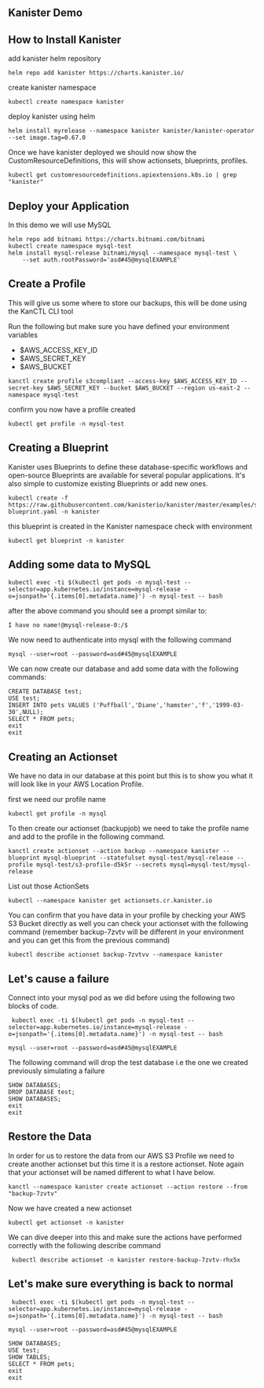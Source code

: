## Kanister Demo 

## How to Install Kanister 

add kanister helm repository 
```
helm repo add kanister https://charts.kanister.io/
```

create kanister namespace
```
kubectl create namespace kanister 
```
deploy kanister using helm 
```
helm install myrelease --namespace kanister kanister/kanister-operator --set image.tag=0.67.0
```

Once we have kanister deployed we should now show the CustomResourceDefinitions, this will show actionsets, blueprints, profiles.

```
kubectl get customresourcedefinitions.apiextensions.k8s.io | grep "kanister"
```

## Deploy your Application 

In this demo we will use MySQL 

```
helm repo add bitnami https://charts.bitnami.com/bitnami
kubectl create namespace mysql-test 
helm install mysql-release bitnami/mysql --namespace mysql-test \
    --set auth.rootPassword='asd#45@mysqlEXAMPLE'

```

## Create a Profile 
This will give us some where to store our backups, this will be done using the KanCTL CLI tool 

Run the following but make sure you have defined your environment variables 

- $AWS_ACCESS_KEY_ID
- $AWS_SECRET_KEY
- $AWS_BUCKET

```
kanctl create profile s3compliant --access-key $AWS_ACCESS_KEY_ID --secret-key $AWS_SECRET_KEY --bucket $AWS_BUCKET --region us-east-2 --namespace mysql-test
```

confirm you now have a profile created 
```
kubectl get profile -n mysql-test
```
## Creating a Blueprint 

Kanister uses Blueprints to define these database-specific workflows and open-source Blueprints are available for several popular applications. It's also simple to customize existing Blueprints or add new ones.


```
kubectl create -f https://raw.githubusercontent.com/kanisterio/kanister/master/examples/stable/mysql/mysql-blueprint.yaml -n kanister
```

this blueprint is created in the Kanister namespace check with environment

```
kubectl get blueprint -n kanister 
```

## Adding some data to MySQL 

```
kubectl exec -ti $(kubectl get pods -n mysql-test --selector=app.kubernetes.io/instance=mysql-release -o=jsonpath='{.items[0].metadata.name}') -n mysql-test -- bash
```
 after the above command you should see a prompt similar to: 

 ```
 I have no name!@mysql-release-0:/$
 ```

 We now need to authenticate into mysql with the following command 

 ```
 mysql --user=root --password=asd#45@mysqlEXAMPLE
 ```

 We can now create our database and add some data with the following commands: 

 ```
 CREATE DATABASE test;
 USE test;
 INSERT INTO pets VALUES ('Puffball','Diane','hamster','f','1999-03-30',NULL);
 SELECT * FROM pets;
 exit 
 exit 
 ```

## Creating an Actionset 

We have no data in our database at this point but this is to show you what it will look like in your AWS Location Profile. 

first we need our profile name 
```
kubectl get profile -n mysql
```
To then create our actionset (backupjob) we need to take the profile name and add to the profile in the following command. 

```
kanctl create actionset --action backup --namespace kanister --blueprint mysql-blueprint --statefulset mysql-test/mysql-release --profile mysql-test/s3-profile-d5k5r --secrets mysql=mysql-test/mysql-release
```

List out those ActionSets 

```
kubectl --namespace kanister get actionsets.cr.kanister.io
```

You can confirm that you have data in your profile by checking your AWS S3 Bucket directly as well you can check your actionset with the following command (remember backup-7zvtv will be different in your environment and you can get this from the previous command)

```
kubectl describe actionset backup-7zvtvv --namespace kanister 
```

## Let's cause a failure 

Connect into your mysql pod as we did before using the following two blocks of code. 

```
 kubectl exec -ti $(kubectl get pods -n mysql-test --selector=app.kubernetes.io/instance=mysql-release -o=jsonpath='{.items[0].metadata.name}') -n mysql-test -- bash
```
 ```
 mysql --user=root --password=asd#45@mysqlEXAMPLE
 ```
The following command will drop the test database i.e the one we created previously simulating a failure

 ```
 SHOW DATABASES;
 DROP DATABASE test;
 SHOW DATABASES;
 exit 
 exit 
 ```

## Restore the Data 
In order for us to restore the data from our AWS S3 Profile we need to create another actionset but this time it is a restore actionset. Note again that your actionset will be named different to what I have below. 

```
kanctl --namespace kanister create actionset --action restore --from "backup-7zvtv"
```
Now we have created a new actionset 

```
kubectl get actionset -n kanister
```

We can dive deeper into this and make sure the actions have performed correctly with the following describe command 

```
 kubectl describe actionset -n kanister restore-backup-7zvtv-rhx5x
 ```

## Let's make sure everything is back to normal 

```
 kubectl exec -ti $(kubectl get pods -n mysql-test --selector=app.kubernetes.io/instance=mysql-release -o=jsonpath='{.items[0].metadata.name}') -n mysql-test -- bash
```
 ```
 mysql --user=root --password=asd#45@mysqlEXAMPLE
 ```

 ```
SHOW DATABASES;
USE test;
SHOW TABLES;
SELECT * FROM pets;
exit
exit
```

